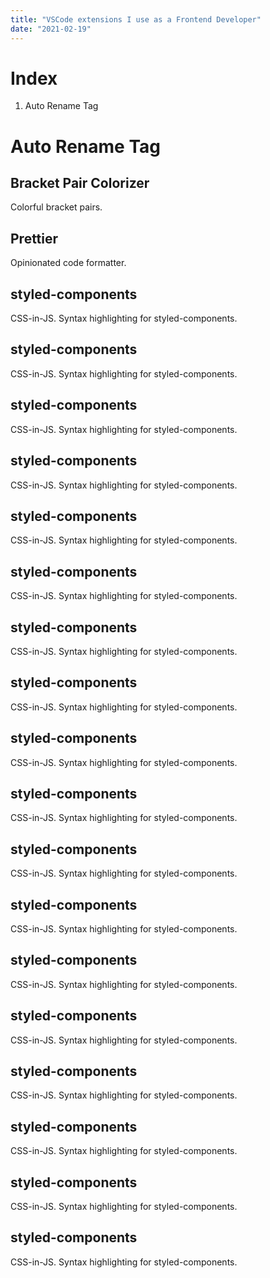 ```yaml
---
title: "VSCode extensions I use as a Frontend Developer"
date: "2021-02-19"
---
```


# Index

1. Auto Rename Tag

# Auto Rename Tag

## Bracket Pair Colorizer

Colorful bracket pairs.

## Prettier

Opinionated code formatter.

## styled-components

CSS-in-JS. Syntax highlighting for styled-components.

## styled-components

CSS-in-JS. Syntax highlighting for styled-components.

## styled-components

CSS-in-JS. Syntax highlighting for styled-components.

## styled-components

CSS-in-JS. Syntax highlighting for styled-components.

## styled-components

CSS-in-JS. Syntax highlighting for styled-components.

## styled-components

CSS-in-JS. Syntax highlighting for styled-components.

## styled-components

CSS-in-JS. Syntax highlighting for styled-components.

## styled-components

CSS-in-JS. Syntax highlighting for styled-components.

## styled-components

CSS-in-JS. Syntax highlighting for styled-components.

## styled-components

CSS-in-JS. Syntax highlighting for styled-components.

## styled-components

CSS-in-JS. Syntax highlighting for styled-components.

## styled-components

CSS-in-JS. Syntax highlighting for styled-components.

## styled-components

CSS-in-JS. Syntax highlighting for styled-components.

## styled-components

CSS-in-JS. Syntax highlighting for styled-components.

## styled-components

CSS-in-JS. Syntax highlighting for styled-components.

## styled-components

CSS-in-JS. Syntax highlighting for styled-components.

## styled-components

CSS-in-JS. Syntax highlighting for styled-components.

## styled-components

CSS-in-JS. Syntax highlighting for styled-components.
